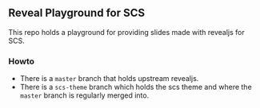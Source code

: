 ## Reveal Playground for SCS

This repo holds a playground for providing slides made with revealjs for SCS.

### Howto

* There is a `master` branch that holds upstream revealjs.
* There is a `scs-theme` branch which holds the scs theme and where the `master` branch is regularly merged into.


